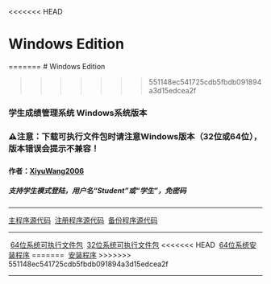 <<<<<<< HEAD
# Windows Edition
=======
﻿# Windows Edition
>>>>>>> 551148ec541725cdb5fbdb091894a3d15edcea2f
<h3>学生成绩管理系统 Windows系统版本</h3>
<h3>⚠注意：下载可执行文件包时请注意Windows版本（32位或64位），版本错误会提示不兼容！<h3>
<h4>作者：<a href="https://github.com/XiyuWang2006/">XiyuWang2006</a></h4>
<h5>支持学生模式登陆，用户名“Student”或“学生”，免密码</h5>
<hr />
<p><a href="https://github.com/XiyuWang2006/StudentAchievementManagementSystem/blob/master/WindowsEdition/SAMS_zh-cn.windows.cpp">主程序源代码</a>
  <a href="https://github.com/XiyuWang2006/StudentAchievementManagementSystem/blob/master/WindowsEdition/SignIn.cpp">注册程序源代码</a>
  <a href="https://github.com/XiyuWang2006/StudentAchievementManagementSystem/blob/master/WindowsEdition/Backup.cpp">备份程序源代码</a>
 </p>
 <hr />
 <p>
  <a href="https://github.com/XiyuWang2006/StudentAchievementManagementSystem/raw/master/WindowsEdition/SAMS_zh-cn.x64.rar">64位系统可执行文件包</a>
  <a href="https://github.com/XiyuWang2006/StudentAchievementManagementSystem/raw/master/WindowsEdition/SAMS_zh-cn.x86.rar">32位系统可执行文件包</a>
<<<<<<< HEAD
  <a href="https://github.com/XiyuWang2006/StudentAchievementManagementSystem/raw/master/WindowsEdition/SAMS_zh-cn_installer.x64.rar">64位系统安装程序</a>
=======
  <a href="https://github.com/XiyuWang2006/StudentAchievementManagementSystem/raw/master/WindowsEdition/SAMS_zh-cn_installer.rar">安装程序</a>
>>>>>>> 551148ec541725cdb5fbdb091894a3d15edcea2f
</p>
<hr />

